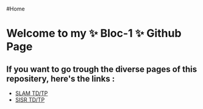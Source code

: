 #Home

<h1>Welcome to my ✨ Bloc-1 ✨ Github Page </h1>

<h2>If you want to go trough the diverse pages of this repositery, here's the links :</h2>

- [SLAM TD/TP](/SLAM/Xampp/site/index.html)
- [SISR TD/TP](SISR/)
